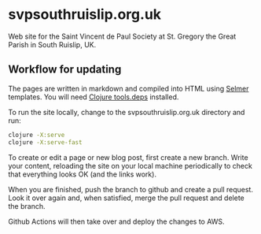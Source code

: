 # svpsouthruislip.org.uk
Web site for the Saint Vincent de Paul Society at St. Gregory the Great Parish in South Ruislip, UK.

## Workflow for updating

The pages are written in markdown and compiled into HTML using [Selmer](https://github.com/yogthos/selmer) templates. You will need [Clojure tools.deps](https://clojure.org/guides/deps_and_cli) installed.

To run the site locally, change to the svpsouthruislip.org.uk directory and run:

``` bash
clojure -X:serve
clojure -X:serve-fast
```

To create or edit a page or new blog post, first create a new branch. Write your content, reloading the site on your local machine periodically to check that everything looks OK (and the links work).

When you are finished, push the branch to github and create a pull request. Look it over again and, when satisfied, merge the pull request and delete the branch.

Github Actions will then take over and deploy the changes to AWS.
